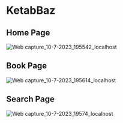 # KetabBaz
## Home Page
![Web capture_10-7-2023_195542_localhost](https://github.com/MHashemi42/KetabBaz/assets/64268129/b1d88e46-1327-406b-955d-96e1f9f1f2c1)
## Book Page
![Web capture_10-7-2023_195614_localhost](https://github.com/MHashemi42/KetabBaz/assets/64268129/08cefe2b-cbec-4605-86d1-c2038946bbf7)
## Search Page
![Web capture_10-7-2023_19574_localhost](https://github.com/MHashemi42/KetabBaz/assets/64268129/fbbca6c6-1e16-4e37-ab27-9e2175e6f302)


